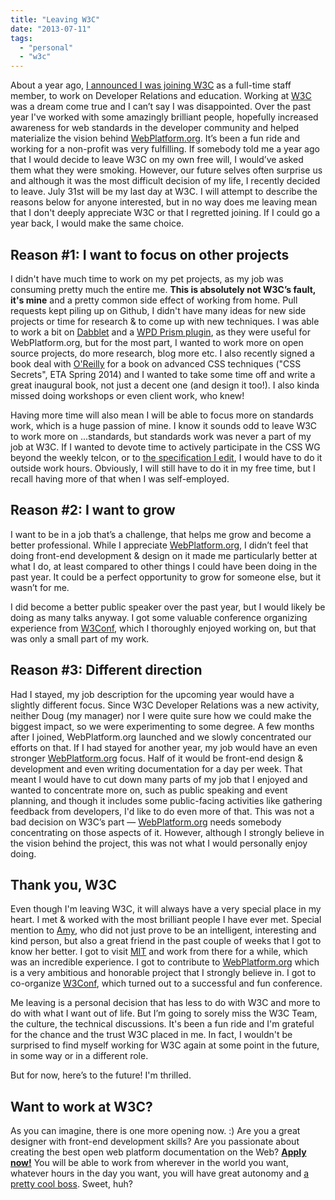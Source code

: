 ```yaml
---
title: "Leaving W3C"
date: "2013-07-11"
tags:
  - "personal"
  - "w3c"
---
```


About a year ago, [I announced I was joining W3C](http://lea.verou.me/2012/08/lea-at-w3-org/) as a full-time staff member, to work on Developer Relations and education. Working at [W3C](http://w3.org) was a dream come true and I can’t say I was disappointed. Over the past year I've worked with some amazingly brilliant people, hopefully increased awareness for web standards in the developer community and helped materialize the vision behind [WebPlatform.org](http://WebPlatform.org). It’s been a fun ride and working for a non-profit was very fulfilling. If somebody told me a year ago that I would decide to leave W3C on my own free will, I would’ve asked them what they were smoking. However, our future selves often surprise us and although it was the most difficult decision of my life, I recently decided to leave. July 31st will be my last day at W3C. I will attempt to describe the reasons below for anyone interested, but in no way does me leaving mean that I don't deeply appreciate W3C or that I regretted joining. If I could go a year back, I would make the same choice.

## Reason #1: I want to focus on other projects

I didn't have much time to work on my pet projects, as my job was consuming pretty much the entire me. **This is absolutely not W3C’s fault, it's mine** and a pretty common side effect of working from home. Pull requests kept piling up on Github, I didn't have many ideas for new side projects or time for research & to come up with new techniques. I was able to work a bit on [Dabblet](https://dabblet.com) and a [WPD Prism plugin](http://prismjs.com/plugins/wpd/), as they were useful for WebPlatform.org, but for the most part, I wanted to work more on open source projects, do more research, blog more etc. I also recently signed a book deal with [O'Reilly](http://oreilly.com/) for a book on advanced CSS techniques ("CSS Secrets", ETA Spring 2014) and I wanted to take some time off and write a great inaugural book, not just a decent one (and design it too!). I also kinda missed doing workshops or even client work, who knew!

Having more time will also mean I will be able to focus more on standards work, which is a huge passion of mine. I know it sounds odd to leave W3C to work more on ...standards, but standards work was never a part of my job at W3C. If I wanted to devote time to actively participate in the CSS WG beyond the weekly telcon, or to [the specification I edit](http://dev.w3.org/csswg/css-backgrounds-4/), I would have to do it outside work hours. Obviously, I will still have to do it in my free time, but I recall having more of that when I was self-employed.

## Reason #2: I want to grow

I want to be in a job that’s a challenge, that helps me grow and become a better professional. While I appreciate [WebPlatform.org](http://WebPlatform.org), I didn’t feel that doing front-end development & design on it made me particularly better at what I do, at least compared to other things I could have been doing in the past year. It could be a perfect opportunity to grow for someone else, but it wasn’t for me.

I did become a better public speaker over the past year, but I would likely be doing as many talks anyway. I got some valuable conference organizing experience from [W3Conf](http://w3.org/conf), which I thoroughly enjoyed working on, but that was only a small part of my work.

## Reason #3: Different direction

Had I stayed, my job description for the upcoming year would have a slightly different focus. Since W3C Developer Relations was a new activity, neither Doug (my manager) nor I were quite sure how we could make the biggest impact, so we were experimenting to some degree. A few months after I joined, WebPlatform.org launched and we slowly concentrated our efforts on that. If I had stayed for another year, my job would have an even stronger [WebPlatform.org](http://WebPlatform.org) focus. Half of it would be front-end design & development and even writing documentation for a day per week. That meant I would have to cut down many parts of my job that I enjoyed and wanted to concentrate more on, such as public speaking and event planning, and though it includes some public-facing activities like gathering feedback from developers, I'd like to do even more of that. This was not a bad decision on W3C’s part — [WebPlatform.org](http://webplatform.org) needs somebody concentrating on those aspects of it. However, although I strongly believe in the vision behind the project, this was not what I would personally enjoy doing.

## Thank you, W3C

Even though I'm leaving W3C, it will always have a very special place in my heart. I met & worked with the most brilliant people I have ever met. Special mention to [Amy](http://twitter.com/amyvdh), who did not just prove to be an intelligent, interesting and kind person, but also a great friend in the past couple of weeks that I got to know her better. I got to visit [MIT](http://mit.edu) and work from there for a while, which was an incredible experience. I got to contribute to [WebPlatform.org](http://WebPlatform.org) which is a very ambitious and honorable project that I strongly believe in. I got to co-organize [W3Conf](http://w3.org/conf), which turned out to a successful and fun conference.

Me leaving is a personal decision that has less to do with W3C and more to do with what I want out of life. But I’m going to sorely miss the W3C Team, the culture, the technical discussions. It's been a fun ride and I'm grateful for the chance and the trust W3C placed in me. In fact, I wouldn't be surprised to find myself working for W3C again at some point in the future, in some way or in a different role.

But for now, here’s to the future! I'm thrilled.

## Want to work at W3C?

As you can imagine, there is one more opening now. :) Are you a great designer with front-end development skills? Are you passionate about creating the best open web platform documentation on the Web? **[Apply now!](http://www.w3.org/Consortium/Recruitment/#design-webplatform)** You will be able to work from wherever in the world you want, whatever hours in the day you want, you will have great autonomy and [a pretty cool boss](http://twitter.com/shepazu). Sweet, huh?
